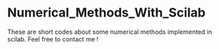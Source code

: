 # Numerical_Methods_With_Scilab
These are short codes about some numerical methods implemented in scilab.
Feel free to contact me !
